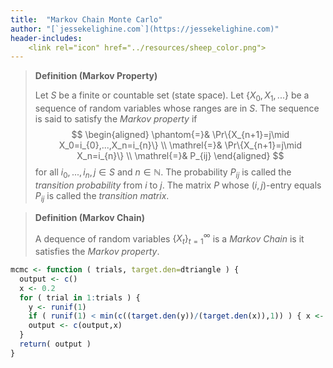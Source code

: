 ```yaml
---
title:  "Markov Chain Monte Carlo"
author: "[`jessekelighine.com`](https://jessekelighine.com)"
header-includes:
	<link rel="icon" href="../resources/sheep_color.png">
---
```


> **Definition (Markov Property)**<br/>
>
> Let $S$ be a finite or countable set (state space).
> Let $\{X_{0},X_{1},...\}$ be a sequence of random variables whose ranges are in $S$.
> The sequence is said to satisfy the *Markov property* if
> $$
	\begin{aligned}
		\phantom{=}& \Pr\{X_{n+1}=j\mid X_0=i_{0},...,X_n=i_{n}\} \\
		\mathrel{=}& \Pr\{X_{n+1}=j\mid X_n=i_{n}\} \\
		\mathrel{=}& P_{ij} 
	\end{aligned}
  $$
> for all $i_{0},...,i_{n},j\in S$ and $n\in\mathbb{N}$.
> The probability $P_{ij}$ is called the *transition probability* from $i$ to $j$.
> The matrix $P$ whose $(i,j)$-entry equals $P_{ij}$ is called the *transition matrix*.

> **Definition (Markov Chain)**<br/>
>
> A dequence of random variables $\{X_{t}\}_{t=1}^{\infty}$ is a *Markov Chain* is it satisfies the *Markov property*.

```r
mcmc <- function ( trials, target.den=dtriangle ) {
  output <- c()
  x <- 0.2
  for ( trial in 1:trials ) {
    y <- runif(1)
    if ( runif(1) < min(c((target.den(y))/(target.den(x)),1)) ) { x <- y }
    output <- c(output,x)
  }
  return( output )
}
```
